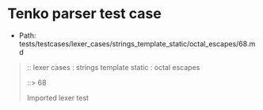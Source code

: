 # Tenko parser test case

- Path: tests/testcases/lexer_cases/strings_template_static/octal_escapes/68.md

> :: lexer cases : strings template static : octal escapes
>
> ::> 68
>
> Imported lexer test
>
> <template pure> FourToSeven OctalDigit end of string

## Input

`````js
`\40`
`````

## Output

_Note: the whole output block is auto-generated. Manual changes will be overwritten!_

Below follow outputs in four parsing modes: sloppy mode, strict mode script goal, module goal, web compat mode (always sloppy).

Note that the output parts are auto-generated by the test runner to reflect actual result.

### Sloppy mode

Parsed with script goal and as if the code did not start with strict mode header.

`````
throws: Parser error!
  Template contained an illegal escape, illegal in a statement

`\40`
^------- error
`````

### Strict mode

Parsed with script goal but as if it was starting with `"use strict"` at the top.

_Output same as sloppy mode._

### Module goal

Parsed with the module goal.

_Output same as sloppy mode._

### Web compat mode

Parsed in sloppy script mode but with the web compat flag enabled.

_Output same as sloppy mode._
